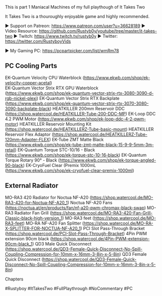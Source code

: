 This is part 1 Maniacal Machines of my full playthough of It Takes Two

It Takes Two is a thouroughly enjoyable game and highly recommended.

► Support on Patreon: https://www.patreon.com/user?u=36628189
► Video Resource: https://github.com/Rustyb0y/youtube/tree/master/it-takes-two
► Twitch: https://www.twitch.tv/rustyb0y
► Twitter: https://twitter.com/RustyboyVids

► My Gaming PC: https://pcpartpicker.com/list/wmRm78

PC Cooling Parts
---------------------------------------------------
EK-Quantum Velocity CPU Waterblock (https://www.ekwb.com/shop/ek-velocity-copper-acetal)<br>
EK-Quantum Vector Strix RTX  GPU Waterblock (https://www.ekwb.com/shop/ek-quantum-vector-strix-rtx-3080-3090-d-rgb-nickel-plexi)
EK-Quantum Vector Strix RTX Backplate (https://www.ekwb.com/shop/ek-quantum-vector-strix-rtx-3070-3080-3090-backplate-black)
HEATKILLER 200mm Reservoir DDC (https://shop.watercool.de/HEATKILLER-Tube-200-DDC-MP)
EK-Loop DDC 4.2 PWM Motor (https://www.ekwb.com/shop/ek-loop-ddc-4-2-pwm-motor)
HEATKILLER Reservoir Mounting Kit (https://shop.watercool.de/HEATKILLERZ-Tube-basic-mount)
HEATKILLER Reservoir Flex Adaptor (https://shop.watercool.de/HEATKILLERZ-Tube-120mm-Adapter-FLEX)
EK-Tube ZMT Matte Black (https://www.ekwb.com/shop/ek-tube-zmt-matte-black-15-9-9-5mm-3m-retail)
EK-Quantum Torque STC-10/16 - Black (https://www.ekwb.com/shop/ek-torque-stc-10-16-black)
EK-Quantum Torque Rotary 90° - Black (https://www.ekwb.com/shop/ek-torque-angled-90-black)
EK-CryoFuel Clear (Premix 1000mL (https://www.ekwb.com/shop/ek-cryofuel-clear-premix-1000ml)

External Radiator
---------------------------------------------------
MO-RA3 420 Radiator for Noctua NF-A20 (https://shop.watercool.de/MO-RA3-420-for-Noctua-NF-A20_1)
Noctua NF-A20 Fans (https://noctua.at/en/products/fan/nf-a20-pwm-chromax-black-swap)
MO-RA3 Radiator Fan Grill (https://shop.watercool.de/MO-RA3-420-Fan-Grill-Classic-black-high-version_1)
MO-RA3 feet (https://shop.watercool.de/MO-RA3-feet)
MO-RA NF-A20 Fan Splitter (https://shop.watercool.de/MO-RA-X-SPLITTER-FOR-NOCTUA-NF-A20_1)
PCI Slot Pass-Through Bracket (https://shop.watercool.de/PCI-Slot-Pass-Through-Bracket)
4Pin PWM extension 90cm black (https://shop.watercool.de/4Pin-PWM-extension-90cm-black_1)
QD3 Male Quick Disconnect (https://shop.watercool.de/QD3-Female-Quick-Disconnect-No-Spill-Coupling-Compression-for-10mm-x-16mm-3-8in-x-5-8in)
QD3 Female Quick Disconnect (https://shop.watercool.de/QD3-Female-Quick-Disconnect-No-Spill-Coupling-Compression-for-10mm-x-16mm-3-8in-x-5-8in)

Chapters

#Rustyboy  #ItTakesTwo #FullPlaythrough #NoCommentary #PC